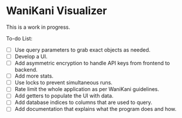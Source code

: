 # WaniKani Visualizer
This is a work in progress.

To-do List:
- [ ] Use query parameters to grab exact objects as needed.
- [ ] Develop a UI.
- [ ] Add asymmetric encryption to handle API keys from frontend to backend.
- [ ] Add more stats.
- [ ] Use locks to prevent simultaneous runs.
- [ ] Rate limit the whole application as per WaniKani guidelines.
- [ ] Add getters to populate the UI with data.
- [ ] Add database indices to columns that are used to query.
- [ ] Add documentation that explains what the program does and how.